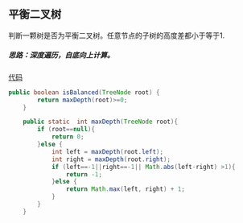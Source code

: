 ## 平衡二叉树

判断一颗树是否为平衡二叉树。任意节点的子树的高度差都小于等于1.

##### 思路：深度遍历，自底向上计算。

[代码](../../leetcode/app/src/main/java/top/werls/leetcode/IsBalanced.java)

```java
public boolean isBalanced(TreeNode root) {
        return maxDepth(root)>=0;
    }

    public static  int maxDepth(TreeNode root){
        if (root==null){
            return 0;
        }else {
            int left = maxDepth(root.left);
            int right = maxDepth(root.right);
            if (left==-1||right==-1|| Math.abs(left-right) >1){
                return -1;
            }else {
                return Math.max(left, right) + 1;
            }
        }
    }
```

